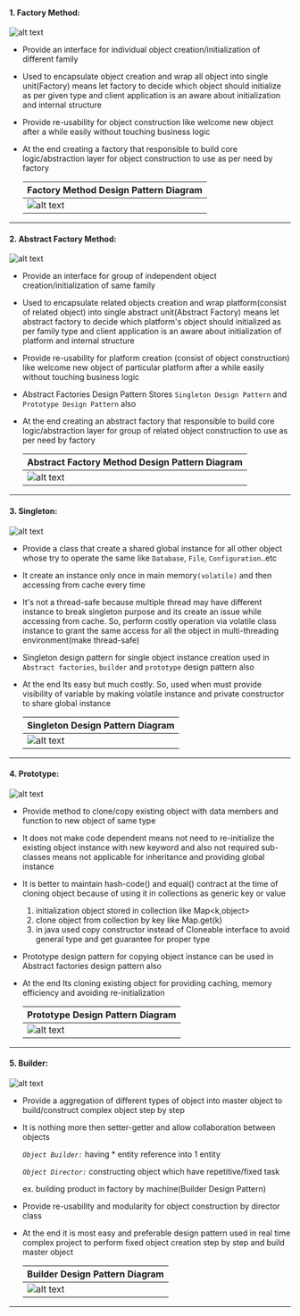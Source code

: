 #### 1. Factory Method: 
![alt text](https://github.com/manish24-tech/Java-Object-Oriented-Design-Pattern/blob/master/DP_img/factory-method-mini.png "Factory Method Creational Design Pattern")  
* Provide an interface for individual object creation/initialization of different family
* Used to encapsulate object creation and wrap all object into single unit(Factory) means let factory to decide which object should initialize as per given type and client application is an aware about initialization and internal structure
* Provide re-usability for object construction like welcome new object after a while easily without touching business logic 
* At the end creating a factory that responsible to build core logic/abstraction layer for object construction to use as per need by factory 

    | Factory Method Design Pattern Diagram | 
    | ---------------------- |
    | ![alt text](https://github.com/manish24-tech/Java-Object-Oriented-Design-Pattern/blob/master/DP_Diagram/factory_method.png "Factory Method Diagram") |
***
#### 2. Abstract Factory Method: 
![alt text](https://github.com/manish24-tech/Java-Object-Oriented-Design-Pattern/blob/master/DP_img/abstract-factory-mini.png "Abstract Creational Factory Design Pattern")  
* Provide an interface for group of independent object creation/initialization of same family
* Used to encapsulate related objects creation and wrap platform(consist of related object) into single abstract unit(Abstract Factory) means let abstract factory to decide which platform's object should initialized as per family type and client application is an aware about initialization of platform and internal structure
* Provide re-usability for platform creation (consist of object construction) like welcome new object of particular platform after a while easily without touching business logic
* Abstract Factories Design Pattern Stores `Singleton Design Pattern` and `Prototype Design Pattern` also
* At the end creating an abstract factory that responsible to build core logic/abstraction layer for group of related object construction to use as per need by factory 

    | Abstract Factory Method Design Pattern Diagram | 
    | ---------------------- |
    | ![alt text](https://github.com/manish24-tech/Java-Object-Oriented-Design-Pattern/blob/master/DP_Diagram/abstract_factory.png "Abstract Factory Method Diagram") |
***
#### 3. Singleton: 
![alt text](https://github.com/manish24-tech/Java-Object-Oriented-Design-Pattern/blob/master/DP_img/singleton-mini.png "Sigleton Creational Design Pattern")  
* Provide a class that create a shared global instance for all other object whose try to operate the same like `Database`, `File`, `Configuration`..etc
* It create an instance only once in main memory`(volatile)` and then accessing from cache every time
* It's not a thread-safe because multiple thread may have different instance to break singleton purpose and its create an issue while accessing from cache. So, perform costly operation via volatile class instance to grant the same access for all the object in multi-threading environment(make thread-safe)
* Singleton design pattern for single object instance creation used in `Abstract factories`, `builder` and `prototype` design pattern also
* At the end Its easy but much costly. So, used when must provide visibility of variable by making volatile instance and private constructor to share global instance

    | Singleton Design Pattern Diagram | 
    | ---------------------- |
    | ![alt text](https://github.com/manish24-tech/Java-Object-Oriented-Design-Pattern/blob/master/DP_Diagram/singleton.png "Singleton Diagram") |
***
#### 4. Prototype: 
![alt text](https://github.com/manish24-tech/Java-Object-Oriented-Design-Pattern/blob/master/DP_img/prototype-mini.png "Prototype Creational Design Pattern")  
* Provide method to clone/copy existing object with data members and function to new object of same type
* It does not make code dependent means not need to re-initialize the existing object instance with new keyword and also not required sub-classes means not applicable for inheritance and providing global instance
* It is better to maintain hash-code() and equal() contract at the time of cloning object because of using it in collections as generic<T> key or value<R> 
    1. initialization object stored in collection like Map<k,object>
    2. clone object from collection by key like Map.get(k)
    3. in java used copy constructor instead of Cloneable interface to avoid general type and get guarantee for proper type 
* Prototype design pattern for copying object instance can be used in Abstract factories design pattern also
* At the end Its cloning existing object for providing caching, memory efficiency and avoiding re-initialization

    | Prototype Design Pattern Diagram | 
    | ---------------------- |
    | ![alt text](https://github.com/manish24-tech/Java-Object-Oriented-Design-Pattern/blob/master/DP_Diagram/prototype.png "Prototype Diagram") |
***
#### 5. Builder: 
![alt text](https://github.com/manish24-tech/Java-Object-Oriented-Design-Pattern/blob/master/DP_img/builder-mini.png "Builder Creational Design Pattern")  
* Provide a aggregation of different types of object into master object to build/construct complex object step by step
* It is nothing more then setter-getter and allow collaboration between objects

    *`Object Builder:`* having * entity reference into 1 entity
    
    *`Object Director:`* constructing object which have repetitive/fixed task 
    
  ex. building product in factory by machine(Builder Design Pattern)
* Provide re-usability and modularity for object construction by director class 
* At the end it is most easy and preferable design pattern used in real time complex project to perform fixed object creation step by step and build master object

    | Builder Design Pattern Diagram | 
    | ---------------------- |
    | ![alt text](https://github.com/manish24-tech/Java-Object-Oriented-Design-Pattern/blob/master/DP_Diagram/builder_director.png "Builder Diagram") |
***
